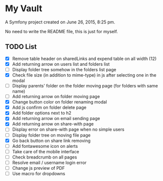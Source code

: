 My Vault
=====

A Symfony project created on June 26, 2015, 8:25 pm.

No need to write the README file, this is just for myself.

TODO List
-----
- [x] Remove table header on sharedLinks and expend table on all width (12)
- [x] Add returning arrow on users list and folders list
- [ ] Display folder tree somehow in the folders list page
- [x] Check file size (in addition to mime-type) in js after selecting one in the modal
- [ ] Display parents' folder on the folder moving page (for folders with same name)
- [ ] Add returning arrow on folder moving page
- [x] Change button color on folder renaming modal
- [x] Add js confirm on folder delete page
- [x] Add folder options next to h2
- [x] Add returning arrow on email sending page
- [x] Add returning arrow on share-with page
- [ ] Display error on share-with page when no simple users
- [ ] Display folder tree on moving file page
- [x] Go back button on share link removing
- [ ] Add fontawesome icon on alerts
- [ ] Take care of the mobile interface
- [ ] Check breadcrumb on all pages
- [ ] Resolve email / username login error
- [ ] Change js preview of PDF
- [ ] Use macro for dropdowns